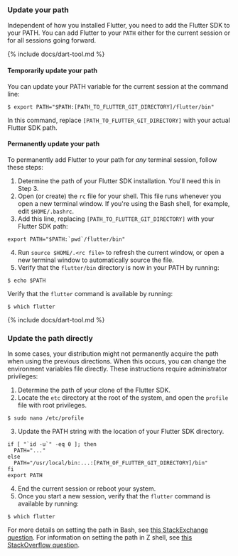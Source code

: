 ### Update your path

Independent of how you installed Flutter,
you need to add the Flutter SDK to your PATH.
You can add Flutter to your `PATH` either for the current session
or for all sessions going forward.

{% include docs/dart-tool.md %}

#### Temporarily update your path

You can update your PATH variable for the current session at the command line:

```terminal
$ export PATH="$PATH:[PATH_TO_FLUTTER_GIT_DIRECTORY]/flutter/bin"
```

In this command, replace `[PATH_TO_FLUTTER_GIT_DIRECTORY]` with your actual Flutter SDK path.

#### Permanently update your path

To permanently add Flutter to your path for _any_ terminal session, follow these steps:

1. Determine the path of your Flutter SDK installation. You'll need this in Step 3.
2. Open (or create) the `rc` file for your shell. This file runs whenever you open a new terminal window. If you're using the Bash shell, for example, edit `$HOME/.bashrc`.
3. Add this line, replacing `[PATH_TO_FLUTTER_GIT_DIRECTORY]` with your Flutter SDK path:

```terminal
export PATH="$PATH:`pwd`/flutter/bin"
```

4. Run `source $HOME/.<rc file>` to refresh the current window, or open a new terminal window to automatically source the file.
5. Verify that the `flutter/bin` directory is now in your PATH by running:

```terminal
$ echo $PATH
```

Verify that the `flutter` command is available by running:

```terminal
$ which flutter
```
{% include docs/dart-tool.md %}

### Update the path directly

In some cases, your distribution might not permanently acquire the path when using the previous directions. When this occurs, you can change the environment variables file directly. These instructions require administrator privileges:

1. Determine the path of your clone of the Flutter SDK.
2. Locate the `etc` directory at the root of the system, and open the `profile` file with root privileges.

```terminal
$ sudo nano /etc/profile
```

3. Update the PATH string with the location of your Flutter SDK directory.

```shell
if [ "`id -u`" -eq 0 ]; then
  PATH="..."
else
  PATH="/usr/local/bin:...:[PATH_OF_FLUTTER_GIT_DIRECTORY]/bin"
fi
export PATH
```

4. End the current session or reboot your system.
5. Once you start a new session, verify that the `flutter` command is available by running:

```terminal
$ which flutter
```

For more details on setting the path in Bash, see [this StackExchange question][bash].
For information on setting the path in Z shell, see [this StackOverflow question][zsh].

[Get the Flutter SDK]: #get-sdk
[bash]: https://unix.stackexchange.com/questions/26047/how-to-correctly-add-a-path-to-path
[zsh]: {{site.so}}/questions/11530090/adding-a-new-entry-to-the-path-variable-in-zsh
